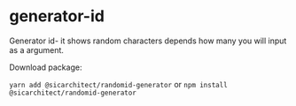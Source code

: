 # generator-id

Generator id- it shows random characters depends how many you will input as a argument.

Download package: 

`yarn add @sicarchitect/randomid-generator` or `npm install @sicarchitect/randomid-generator`


